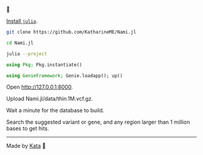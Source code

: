 🌊

[Install `julia`](https://julialang.org/downloads).

```bash
git clone https://github.com/KatharineME/Nami.jl
```

```bash
cd Nami.jl
```

```bash
julia --project
```

```julia
using Pkg; Pkg.instantiate()
```

```julia
using GenieFramework; Genie.loadapp(); up()
```

Open http://127.0.0.1:8000.

Upload Nami.jl/data/thin.1M.vcf.gz.

Wait a minute for the database to build.

Search the suggested variant or gene, and any region larger than 1 million bases to get hits.

---

Made by [Kata](https://github.com/KwatMDPhD/Kata.jl) 🥋
